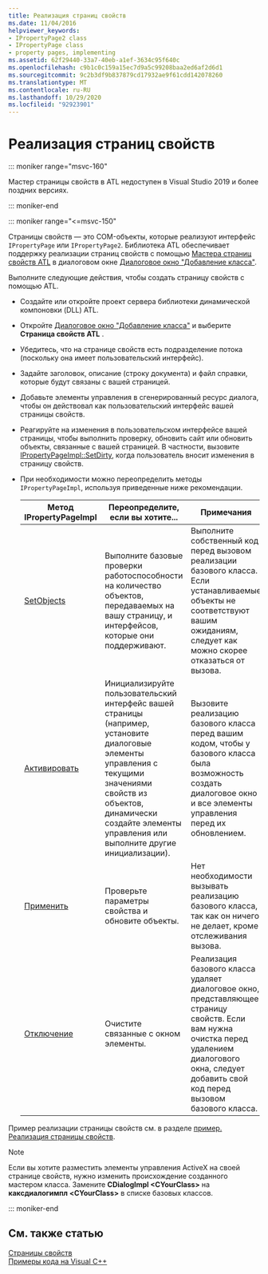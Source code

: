 ```yaml
---
title: Реализация страниц свойств
ms.date: 11/04/2016
helpviewer_keywords:
- IPropertyPage2 class
- IPropertyPage class
- property pages, implementing
ms.assetid: 62f29440-33a7-40eb-a1ef-3634c95f640c
ms.openlocfilehash: c9b1c0c159a15ec7d9a5c99208baa2ed6af2d6d1
ms.sourcegitcommit: 9c2b3df9b837879cd17932ae9f61cdd142078260
ms.translationtype: MT
ms.contentlocale: ru-RU
ms.lasthandoff: 10/29/2020
ms.locfileid: "92923901"
---
```

# <a name="implementing-property-pages"></a>Реализация страниц свойств

::: moniker range="msvc-160"

Мастер страницы свойств в ATL недоступен в Visual Studio 2019 и более поздних версиях.

::: moniker-end

::: moniker range="<=msvc-150"

Страницы свойств — это COM-объекты, которые реализуют интерфейс `IPropertyPage` или `IPropertyPage2`. Библиотека ATL обеспечивает поддержку реализации страниц свойств с помощью [Мастера страниц свойств ATL](../atl/reference/atl-property-page-wizard.md) в диалоговом окне [Диалоговое окно "Добавление класса"](../ide/adding-a-class-visual-cpp.md#add-class-dialog-box).

Выполните следующие действия, чтобы создать страницу свойств с помощью ATL.

- Создайте или откройте проект сервера библиотеки динамической компоновки (DLL) ATL.

- Откройте [Диалоговое окно "Добавление класса"](../ide/adding-a-class-visual-cpp.md#add-class-dialog-box) и выберите **Страница свойств ATL** .

- Убедитесь, что на странице свойств есть подразделение потока (поскольку она имеет пользовательский интерфейс).

- Задайте заголовок, описание (строку документа) и файл справки, которые будут связаны с вашей страницей.

- Добавьте элементы управления в сгенерированный ресурс диалога, чтобы он действовал как пользовательский интерфейс вашей страницы свойств.

- Реагируйте на изменения в пользовательском интерфейсе вашей страницы, чтобы выполнить проверку, обновить сайт или обновить объекты, связанные с вашей страницей. В частности, вызовите [IPropertyPageImpl::SetDirty](../atl/reference/ipropertypageimpl-class.md#setdirty), когда пользователь вносит изменения в страницу свойств.

- При необходимости можно переопределить методы `IPropertyPageImpl`, используя приведенные ниже рекомендации.

   |Метод IPropertyPageImpl|Переопределите, если вы хотите...|Примечания|
   |------------------------------|----------------------------------|-----------|
   |[SetObjects](../atl/reference/ipropertypageimpl-class.md#setobjects)|Выполните базовые проверки работоспособности на количество объектов, передаваемых на вашу страницу, и интерфейсов, которые они поддерживают.|Выполните собственный код перед вызовом реализации базового класса. Если устанавливаемые объекты не соответствуют вашим ожиданиям, следует как можно скорее отказаться от вызова.|
   |[Активировать](../atl/reference/ipropertypageimpl-class.md#activate)|Инициализируйте пользовательский интерфейс вашей страницы (например, установите диалоговые элементы управления с текущими значениями свойств из объектов, динамически создайте элементы управления или выполните другие инициализации).|Вызовите реализацию базового класса перед вашим кодом, чтобы у базового класса была возможность создать диалоговое окно и все элементы управления перед их обновлением.|
   |[Применить](../atl/reference/ipropertypageimpl-class.md#apply)|Проверьте параметры свойства и обновите объекты.|Нет необходимости вызывать реализацию базового класса, так как он ничего не делает, кроме отслеживания вызова.|
   |[Отключение](../atl/reference/ipropertypageimpl-class.md#deactivate)|Очистите связанные с окном элементы.|Реализация базового класса удаляет диалоговое окно, представляющее страницу свойств. Если вам нужна очистка перед удалением диалогового окна, следует добавить свой код перед вызовом базового класса.|

Пример реализации страницы свойств см. в разделе [пример. Реализация страницы свойств](../atl/example-implementing-a-property-page.md).

> [!NOTE]
> Если вы хотите разместить элементы управления ActiveX на своей странице свойств, нужно изменить происхождение созданного мастером класса. Замените **CDialogImpl \<CYourClass>** на **каксдиалогимпл \<CYourClass>** в списке базовых классов.

::: moniker-end

## <a name="see-also"></a>См. также статью

[Страницы свойств](../atl/atl-com-property-pages.md)<br/>
[Примеры кода на Visual C++](../overview/visual-cpp-samples.md)
